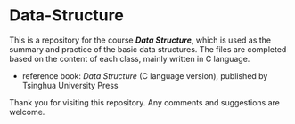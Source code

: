 # Data-Structure
This is a repository for the course ***Data Structure***, which is used as the summary and practice of the basic data structures. The files are completed based on the content of each class, mainly written in C language. 

- reference book: *Data Structure* (C language version), published by Tsinghua University Press 

Thank you for visiting this repository. Any comments and suggestions are welcome.

